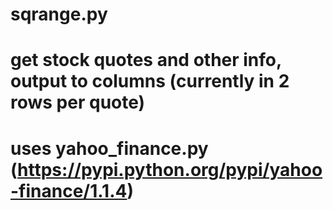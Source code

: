 # sqrange.py
# get stock quotes and other info, output to columns (currently in 2 rows per quote)
#
# uses yahoo_finance.py (https://pypi.python.org/pypi/yahoo-finance/1.1.4)
#
#
#
#
#
#
#
#
#
#
#
#
#




